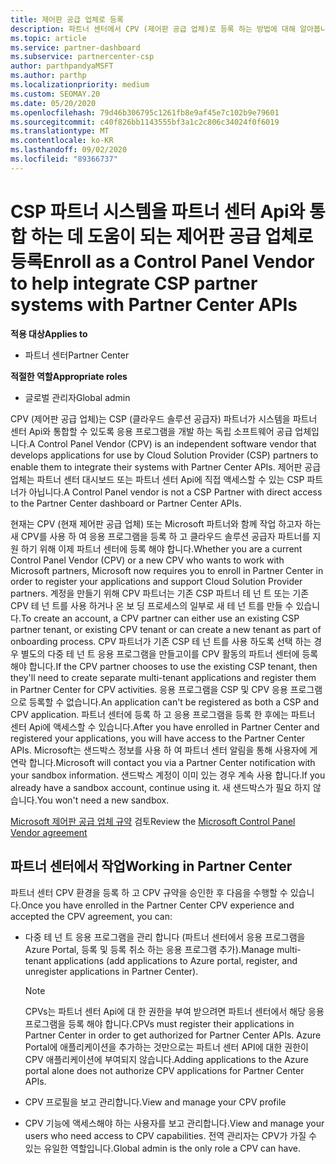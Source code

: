 ```yaml
---
title: 제어판 공급 업체로 등록
description: 파트너 센터에서 CPV (제어판 공급 업체)로 등록 하는 방법에 대해 알아봅니다.
ms.topic: article
ms.service: partner-dashboard
ms.subservice: partnercenter-csp
author: parthpandyaMSFT
ms.author: parthp
ms.localizationpriority: medium
ms.custom: SEOMAY.20
ms.date: 05/20/2020
ms.openlocfilehash: 79d46b306795c1261fb8e9af45e7c102b9e79601
ms.sourcegitcommit: c40f826bb1143555bf3a1c2c806c34024f0f6019
ms.translationtype: MT
ms.contentlocale: ko-KR
ms.lasthandoff: 09/02/2020
ms.locfileid: "89366737"
---
```

# <a name="enroll-as-a-control-panel-vendor-to-help-integrate-csp-partner-systems-with-partner-center-apis"></a><span data-ttu-id="7860b-103">CSP 파트너 시스템을 파트너 센터 Api와 통합 하는 데 도움이 되는 제어판 공급 업체로 등록</span><span class="sxs-lookup"><span data-stu-id="7860b-103">Enroll as a Control Panel Vendor to help integrate CSP partner systems with Partner Center APIs</span></span>

<span data-ttu-id="7860b-104">**적용 대상**</span><span class="sxs-lookup"><span data-stu-id="7860b-104">**Applies to**</span></span>

- <span data-ttu-id="7860b-105">파트너 센터</span><span class="sxs-lookup"><span data-stu-id="7860b-105">Partner Center</span></span>

<span data-ttu-id="7860b-106">**적절한 역할**</span><span class="sxs-lookup"><span data-stu-id="7860b-106">**Appropriate roles**</span></span>

- <span data-ttu-id="7860b-107">글로벌 관리자</span><span class="sxs-lookup"><span data-stu-id="7860b-107">Global admin</span></span>

<span data-ttu-id="7860b-108">CPV (제어판 공급 업체)는 CSP (클라우드 솔루션 공급자) 파트너가 시스템을 파트너 센터 Api와 통합할 수 있도록 응용 프로그램을 개발 하는 독립 소프트웨어 공급 업체입니다.</span><span class="sxs-lookup"><span data-stu-id="7860b-108">A Control Panel Vendor (CPV) is an independent software vendor that develops applications for use by Cloud Solution Provider (CSP) partners to enable them to integrate their systems with Partner Center APIs.</span></span> <span data-ttu-id="7860b-109">제어판 공급 업체는 파트너 센터 대시보드 또는 파트너 센터 Api에 직접 액세스할 수 있는 CSP 파트너가 아닙니다.</span><span class="sxs-lookup"><span data-stu-id="7860b-109">A Control Panel vendor is not a CSP Partner with direct access to the Partner Center dashboard or Partner Center APIs.</span></span>

<span data-ttu-id="7860b-110">현재는 CPV (현재 제어판 공급 업체) 또는 Microsoft 파트너와 함께 작업 하고자 하는 새 CPV를 사용 하 여 응용 프로그램을 등록 하 고 클라우드 솔루션 공급자 파트너를 지원 하기 위해 이제 파트너 센터에 등록 해야 합니다.</span><span class="sxs-lookup"><span data-stu-id="7860b-110">Whether you are a current Control Panel Vendor (CPV) or a new CPV who wants to work with Microsoft partners, Microsoft now requires you to enroll in Partner Center in order to register your applications and support Cloud Solution Provider partners.</span></span> <span data-ttu-id="7860b-111">계정을 만들기 위해 CPV 파트너는 기존 CSP 파트너 테 넌 트 또는 기존 CPV 테 넌 트를 사용 하거나 온 보 딩 프로세스의 일부로 새 테 넌 트를 만들 수 있습니다.</span><span class="sxs-lookup"><span data-stu-id="7860b-111">To create an account, a CPV partner can either use an existing CSP partner tenant, or existing CPV tenant or can create a new tenant as part of onboarding process.</span></span> <span data-ttu-id="7860b-112">CPV 파트너가 기존 CSP 테 넌 트를 사용 하도록 선택 하는 경우 별도의 다중 테 넌 트 응용 프로그램을 만들고이를 CPV 활동의 파트너 센터에 등록 해야 합니다.</span><span class="sxs-lookup"><span data-stu-id="7860b-112">If the CPV partner chooses to use the existing CSP tenant, then they'll need to create separate multi-tenant applications and register them in Partner Center for CPV activities.</span></span> <span data-ttu-id="7860b-113">응용 프로그램을 CSP 및 CPV 응용 프로그램으로 등록할 수 없습니다.</span><span class="sxs-lookup"><span data-stu-id="7860b-113">An application can't be registered as both a CSP and CPV application.</span></span> <span data-ttu-id="7860b-114">파트너 센터에 등록 하 고 응용 프로그램을 등록 한 후에는 파트너 센터 Api에 액세스할 수 있습니다.</span><span class="sxs-lookup"><span data-stu-id="7860b-114">After you have enrolled in Partner Center and registered your applications, you will have access to the Partner Center APIs.</span></span>  <span data-ttu-id="7860b-115">Microsoft는 샌드박스 정보를 사용 하 여 파트너 센터 알림을 통해 사용자에 게 연락 합니다.</span><span class="sxs-lookup"><span data-stu-id="7860b-115">Microsoft will contact you via a Partner Center notification with your sandbox information.</span></span> <span data-ttu-id="7860b-116">샌드박스 계정이 이미 있는 경우 계속 사용 합니다.</span><span class="sxs-lookup"><span data-stu-id="7860b-116">If you already have a sandbox account, continue using it.</span></span> <span data-ttu-id="7860b-117">새 샌드박스가 필요 하지 않습니다.</span><span class="sxs-lookup"><span data-stu-id="7860b-117">You won't need a new sandbox.</span></span>

<span data-ttu-id="7860b-118">[Microsoft 제어판 공급 업체 규약](https://go.microsoft.com/fwlink/?linkid=2055198) 검토</span><span class="sxs-lookup"><span data-stu-id="7860b-118">Review the [Microsoft Control Panel Vendor agreement](https://go.microsoft.com/fwlink/?linkid=2055198)</span></span>


## <a name="working-in-partner-center"></a><span data-ttu-id="7860b-119">파트너 센터에서 작업</span><span class="sxs-lookup"><span data-stu-id="7860b-119">Working in Partner Center</span></span>
<span data-ttu-id="7860b-120">파트너 센터 CPV 환경을 등록 하 고 CPV 규약을 승인한 후 다음을 수행할 수 있습니다.</span><span class="sxs-lookup"><span data-stu-id="7860b-120">Once you have enrolled in the Partner Center CPV experience and accepted the CPV agreement, you can:</span></span>

- <span data-ttu-id="7860b-121">다중 테 넌 트 응용 프로그램을 관리 합니다 (파트너 센터에서 응용 프로그램을 Azure Portal, 등록 및 등록 취소 하는 응용 프로그램 추가).</span><span class="sxs-lookup"><span data-stu-id="7860b-121">Manage multi-tenant applications (add applications to Azure portal, register, and unregister applications in Partner Center).</span></span>

    >[!Note] 
    ><span data-ttu-id="7860b-122">CPVs는 파트너 센터 Api에 대 한 권한을 부여 받으려면 파트너 센터에서 해당 응용 프로그램을 등록 해야 합니다.</span><span class="sxs-lookup"><span data-stu-id="7860b-122">CPVs must register their applications in Partner Center in order to get authorized for Partner Center APIs.</span></span> <span data-ttu-id="7860b-123">Azure Portal에 애플리케이션을 추가하는 것만으로는 파트너 센터 API에 대한 권한이 CPV 애플리케이션에 부여되지 않습니다.</span><span class="sxs-lookup"><span data-stu-id="7860b-123">Adding applications to the Azure portal alone does not authorize CPV applications for Partner Center APIs.</span></span> 

- <span data-ttu-id="7860b-124">CPV 프로필을 보고 관리합니다.</span><span class="sxs-lookup"><span data-stu-id="7860b-124">View and manage your CPV profile</span></span> 

- <span data-ttu-id="7860b-125">CPV 기능에 액세스해야 하는 사용자를 보고 관리합니다.</span><span class="sxs-lookup"><span data-stu-id="7860b-125">View and manage your users who need access to CPV capabilities.</span></span> <span data-ttu-id="7860b-126">전역 관리자는 CPV가 가질 수 있는 유일한 역할입니다.</span><span class="sxs-lookup"><span data-stu-id="7860b-126">Global admin is the only role a CPV can have.</span></span>



